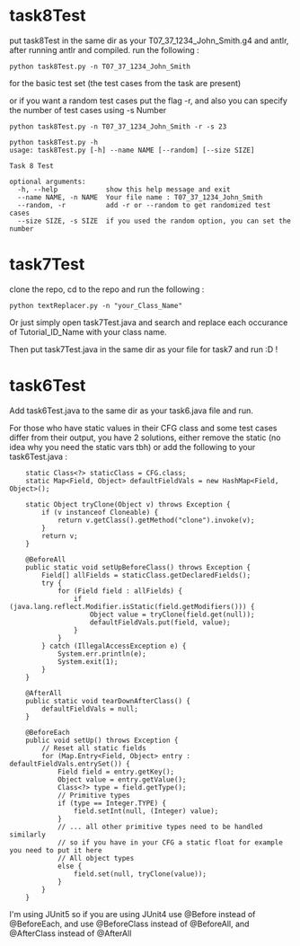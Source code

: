 # task8Test
put task8Test in the same dir as your T07_37_1234_John_Smith.g4 and antlr, after running antlr and compiled.
run the following :
```
python task8Test.py -n T07_37_1234_John_Smith
```
for the basic test set (the test cases from the task are present)

or if you want a random test cases put the flag -r, and also you can specify the number of test cases using -s Number
```
python task8Test.py -n T07_37_1234_John_Smith -r -s 23
```

```
python task8Test.py -h
usage: task8Test.py [-h] --name NAME [--random] [--size SIZE]

Task 8 Test

optional arguments:
  -h, --help            show this help message and exit
  --name NAME, -n NAME  Your file name : T07_37_1234_John_Smith
  --random, -r          add -r or --random to get randomized test cases
  --size SIZE, -s SIZE  if you used the random option, you can set the number
```

# task7Test

clone the repo, cd to the repo and run the following :
```
python textReplacer.py -n "your_Class_Name"
```
Or just simply open task7Test.java and search and replace each occurance of Tutorial_ID_Name with your class name.

Then put task7Test.java in the same dir as your file for task7 and run :D !


# task6Test

Add task6Test.java to the same dir as your task6.java file and run.

 For those who have static values in their CFG class and some test cases differ from their output, you have 2 solutions, either remove the static (no idea why you need the static vars tbh) or add the following to your task6Test.java :
```
	static Class<?> staticClass = CFG.class;
	static Map<Field, Object> defaultFieldVals = new HashMap<Field, Object>();

	static Object tryClone(Object v) throws Exception {
		if (v instanceof Cloneable) {
			return v.getClass().getMethod("clone").invoke(v);
		}
		return v;
	}

	@BeforeAll
	public static void setUpBeforeClass() throws Exception {
		Field[] allFields = staticClass.getDeclaredFields();
		try {
			for (Field field : allFields) {
				if (java.lang.reflect.Modifier.isStatic(field.getModifiers())) {
					Object value = tryClone(field.get(null));
					defaultFieldVals.put(field, value);
				}
			}
		} catch (IllegalAccessException e) {
			System.err.println(e);
			System.exit(1);
		}
	}

	@AfterAll
	public static void tearDownAfterClass() {
		defaultFieldVals = null;
	}

	@BeforeEach
	public void setUp() throws Exception {
		// Reset all static fields
		for (Map.Entry<Field, Object> entry : defaultFieldVals.entrySet()) {
			Field field = entry.getKey();
			Object value = entry.getValue();
			Class<?> type = field.getType();
			// Primitive types
			if (type == Integer.TYPE) {
				field.setInt(null, (Integer) value);
			}
			// ... all other primitive types need to be handled similarly
			// so if you have in your CFG a static float for example you need to put it here
			// All object types
			else {
				field.set(null, tryClone(value));
			}
		}
	}

```
I'm using JUnit5 so if you are using JUnit4 use @Before instead of @BeforeEach, and use @BeforeClass instead of @BeforeAll, and @AfterClass instead of @AfterAll
